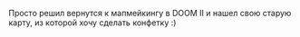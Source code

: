 Просто решил вернутся к мапмейкингу в DOOM II и нашел свою старую карту, из которой хочу сделать конфетку :)
